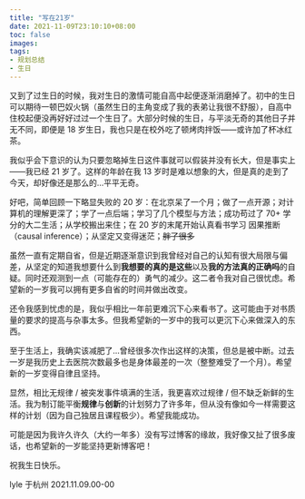 ```yaml
---
title: "写在21岁"
date: 2021-11-09T23:10:10+08:00
toc: false
images:
tags:
- 规划总结
- 生日
---
```


又到了过生日的时候，我对生日的激情可能自高中起便逐渐消磨掉了。初中的生日可以期待一顿巴奴火锅（虽然生日的主角变成了我的表弟让我很不舒服），自高中住校起便没再好好过过一个生日了。大部分时候的生日，与平淡无奇的其他日子并无不同，即便是 18 岁生日，我也只是在校外吃了顿烤肉拌饭——或许加了杯冰红茶。

我似乎会下意识的认为只要忽略掉生日这件事就可以假装并没有长大，但是事实上——我已经 21 岁了。这样的年龄在我 13 岁时是难以想象的大，但是真的走到了今天，却好像还是那么的...平平无奇。

好吧，简单回顾一下略显失败的 20 岁：在北京呆了一个月；做了一点开源；对计算机的理解更深了；学了一点后端；学习了几个模型与方法；成功苟过了 70+ 学分的大二生活；从学校搬出来住；在 20 岁的末尾开始认真看书学习 因果推断（causal inference）；从坚定又变得迷茫；~~胖了很多~~

虽然一直有定期自省，但是近期逐渐意识到我曾经对自己的认知有很大局限与偏差，从坚定的知道我想要什么到**我想要的真的是这些**以及**我的方法真的正确吗**的自疑。同时还观测到一点（可能存在的）勇气的减少。这二者令我对自己很忧虑。希望新的一岁我可以拥有更多自省的时间并做出改变。

还令我感到忧虑的是，我似乎相比一年前更难沉下心来看书了。这可能由于对书质量的要求的提高与杂事太多。但我希望新的一岁中的我可以更沉下心来做深入的东西。

至于生活上，我确实该减肥了...曾经很多次作出这样的决策，但总是被中断。过去一岁是我历史上去医院次数最多也是身体最差的一次（整整难受了一个月）。希望新的一岁变得自律且坚持。

显然，相比无规律 / 被突发事件填满的生活，我更喜欢过规律 / 但不缺乏新鲜的生活。我为制订能平衡**规律**与**创新**的计划努力了许多年，但从没有像如今一样需要这样的计划（因为自己独居且课程极少）。希望我能成功。

可能是因为我许久许久（大约一年多）没有写过博客的缘故，我好像又扯了很多废话，也希望新的一岁能坚持更新博客吧！

祝我生日快乐。

lyle
于杭州
2021.11.09.00-00